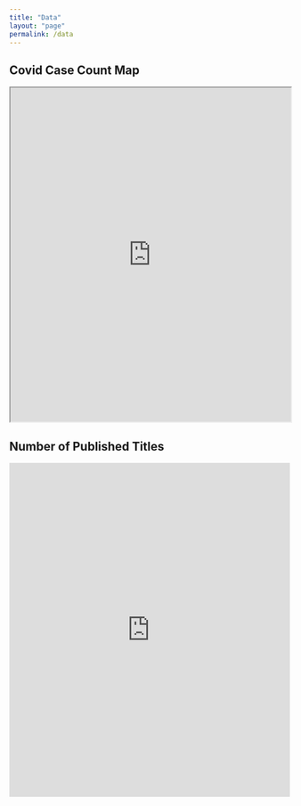 ```yaml
---
title: "Data"
layout: "page"
permalink: /data
---
```


## Covid Case Count Map

<iframe src="https://ourworldindata.org/grapher/total-cases-covid-19?tab=map" width="100%" height="600px"></iframe>

## Number of Published Titles

<iframe src="https://ourworldindata.org/grapher/number-of-published-titles" loading="lazy" style="width: 100%; height: 600px; border: 0px none;"></iframe>
